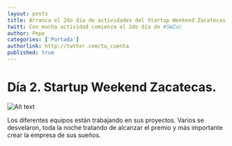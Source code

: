 ```yaml
---
layout: posts 
title: Arranca el 2do día de actividades del Startup Weekend Zacatecas 
twitt: Con mucha actividad comienza el 2do día de #SWZac 
author: Pepe 
categories: ['Portada']
authorlink: http://twtter.com/tu_cuenta 
published: true
---
```


# Día 2. Startup Weekend Zacatecas.

![Alt text](https://fbcdn-sphotos-g-a.akamaihd.net/hphotos-ak-ash3/164670_10151582298613307_588052194_n.jpg)

Los diferentes equipos están trabajando en sus proyectos. Varios se desvelaron, toda la noche tratando de alcanzar el premio y más importante crear la empresa de sus sueños.